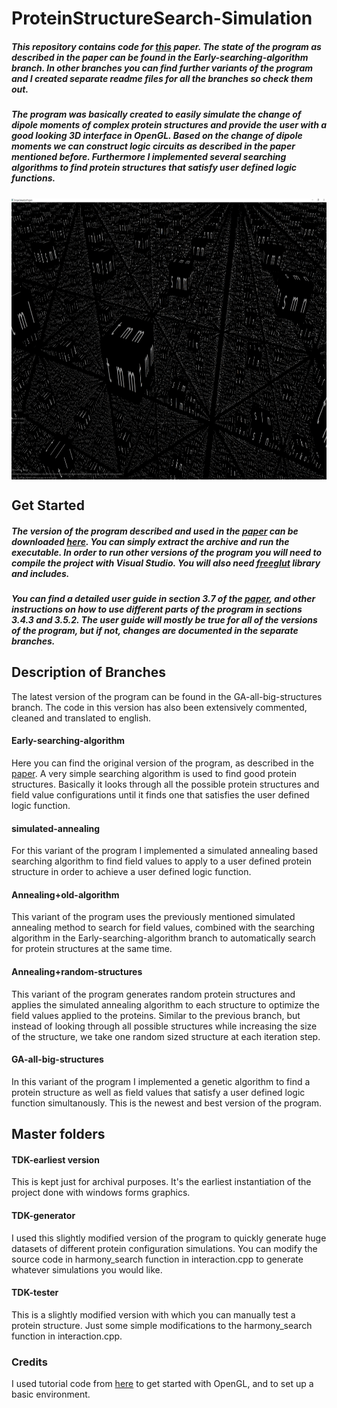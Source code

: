 # ProteinStructureSearch-Simulation
##### This repository contains code for [this](https://ricsinaruto.github.io/website/docs/tdk.pdf) paper. The state of the program as described in the paper can be found in the Early-searching-algorithm branch. In other branches you can find further variants of the program and I created separate readme files for all the branches so check them out.
##### The program was basically created to easily simulate the change of dipole moments of complex protein structures and provide the user with a good looking 3D interface in OpenGL. Based on the change of dipole moments we can construct logic circuits as described in the paper mentioned before. Furthermore I implemented several searching algorithms to find protein structures that satisfy user defined logic functions.
<a><img src="https://github.com/ricsinaruto/ProteinStructureSearch-Simulation/blob/master/first_start.png" align="top" height="450" ></a>

## Get Started
##### The version of the program described and used in the [paper](https://ricsinaruto.github.io/website/docs/tdk.pdf) can be downloaded [here](https://ricsinaruto.github.io/website/docs/molecular_simulation_program.rar). You can simply extract the archive and run the executable. In order to run other versions of the program you will need to compile the project with Visual Studio. You will also need [freeglut](http://freeglut.sourceforge.net/index.php#download) library and includes.
##### You can find a detailed user guide in section 3.7 of the [paper](https://ricsinaruto.github.io/website/docs/tdk.pdf), and other instructions on how to use different parts of the program in sections 3.4.3 and 3.5.2. The user guide will mostly be true for all of the versions of the program, but if not, changes are documented in the separate branches.

## Description of Branches
The latest version of the program can be found in the GA-all-big-structures branch. The code in this version has also been extensively commented, cleaned and translated to english.
#### Early-searching-algorithm
Here you can find the original version of the program, as described in the [paper](https://ricsinaruto.github.io/website/docs/tdk.pdf). A very simple searching algorithm is used to find good protein structures. Basically it looks through all the possible protein structures and field value configurations until it finds one that satisfies the user defined logic function.
#### simulated-annealing
For this variant of the program I implemented a simulated annealing based searching algorithm to find field values to apply to a user defined protein structure in order to achieve a user defined logic function.
#### Annealing+old-algorithm
This variant of the program uses the previously mentioned simulated annealing method to search for field values, combined with the searching algorithm in the Early-searching-algorithm branch to automatically search for protein structures at the same time.
#### Annealing+random-structures
This variant of the program generates random protein structures and applies the simulated annealing algorithm to each structure to optimize the field values applied to the proteins. Similar to the previous branch, but instead of looking through all possible structures while increasing the size of the structure, we take one random sized structure at each iteration step.
#### GA-all-big-structures
In this variant of the program I implemented a genetic algorithm to find a protein structure as well as field values that satisfy a user defined logic function simultanously. This is the newest and best version of the program.
## Master folders
#### TDK-earliest version
This is kept just for archival purposes. It's the earliest instantiation of the project done with windows forms graphics.
#### TDK-generator
I used this slightly modified version of the program to quickly generate huge datasets of different protein configuration simulations. You can modify the source code in harmony_search function in interaction.cpp to generate whatever simulations you would like.
#### TDK-tester
This is a slightly modified version with which you can manually test a protein structure. Just some simple modifications to the harmony_search function in interaction.cpp.



### Credits
I used tutorial code from [here](https://github.com/davidwparker/opengl-screencasts-2) to get started with OpenGL, and to set up a basic environment.
